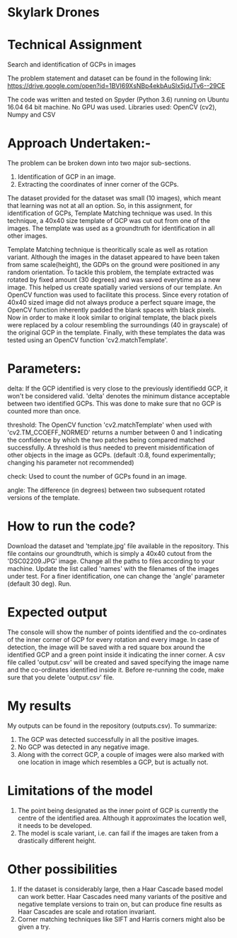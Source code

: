# Skylark Drones
# Technical Assignment
Search and identification of GCPs in images

The problem statement and dataset can be found in the following link:
https://drive.google.com/open?id=1BVI69XsNBp4ekbAuSlx5jdJTv6--29CE

The code was written and tested on Spyder (Python 3.6) running on Ubuntu 16.04 64 bit machine. No GPU was used.
Libraries used: OpenCV (cv2), Numpy and CSV

# Approach Undertaken:-
The problem can be broken down into two major sub-sections. 
1. Identification of GCP in an image.
2. Extracting the coordinates of inner corner of the GCPs.

The dataset provided for the dataset was small (10 images), which meant that learning was not at all an option. So, in this assignment, for identification of GCPs, Template Matching technique was used. In this technique, a 40x40 size template of GCP was cut out from one of the images. The template was used as a groundtruth for identification in all other images.

Template Matching technique is theoritically scale as well as rotation variant. Although the images in the dataset appeared to have been taken from same scale(height), the GDPs on the ground were positioned in any random orientation. To tackle this problem, the template extracted was rotated by fixed amount (30 degrees) and was saved everytime as a new image. This helped us create spatially varied versions of our template. An OpenCV function was used to facilitate this process.
Since every rotation of 40x40 sized image did not always produce a perfect square image, the OpenCV function inherently padded the blank spaces with black pixels. Now in order to make it look similar to original template, the black pixels were replaced by a colour resembling the surroundings (40 in grayscale) of the original GCP in the template. Finally, with these templates the data was tested using an OpenCV function 'cv2.matchTemplate'.


# Parameters:

delta: If the GCP identified is very close to the previously identifiedd GCP, it won't be considered valid. 'delta' denotes the minimum distance acceptable between two identified GCPs. This was done to make sure that no GCP is counted more than once.

threshold: The OpenCV function 'cv2.matchTemplate' when used with 'cv2.TM_CCOEFF_NORMED' returns a number between 0 and 1 indicating the confidence by which the two patches being compared matched successfully. A threshold is thus needed to prevent misidentification of other objects in the image as GCPs. (default :0.8, found experimentally; changing his parameter not recommended)

check: Used to count the number of GCPs found in an image.

angle: The difference (in degrees) between two subsequent rotated versions of the template.

# How to run the code?

Download the dataset and 'template.jpg' file available in the repository. This file contains our groundtruth, which is simply a 40x40 cutout from the 'DSC02209.JPG' image. 
Change all the paths to files according to your machine.
Update the list called 'names' with the filenames of the images under test.
For a finer identification, one can change the 'angle' parameter (default 30 deg).
Run.

# Expected output

The console will show the number of points identified and the co-ordinates of the inner corner of GCP for every rotation and every image.
In case of detection, the image will be saved with a red square box around the identified GCP and a green point inside it indicating the inner corner. 
A csv file called 'output.csv' will be created and saved specifying the image name and the co-ordinates identified inside it.
Before re-running the code, make sure that you delete 'output.csv' file.

# My results

My outputs can be found in the repository (outputs.csv). To summarize:
1. The GCP was detected successfully in all the positive images.
2. No GCP was detected in any negative image.
3. Along with the correct GCP, a couple of images were also marked with one location in image which resembles a GCP, but is actually not.

# Limitations of the model

1. The point being designated as the inner point of GCP is currently the centre of the identified area. Although it approximates the location well, it needs to be developed.
2. The model is scale variant, i.e. can fail if the images are taken from a drastically different height.

# Other possibilities

1. If the dataset is considerably large, then a Haar Cascade based model can work better. Haar Cascades need many variants of the positive and negative template versions to train on, but can produce fine results as Haar Cascades are scale and rotation invariant.
2. Corner matching techniques like SIFT and Harris corners might also be given a try.

